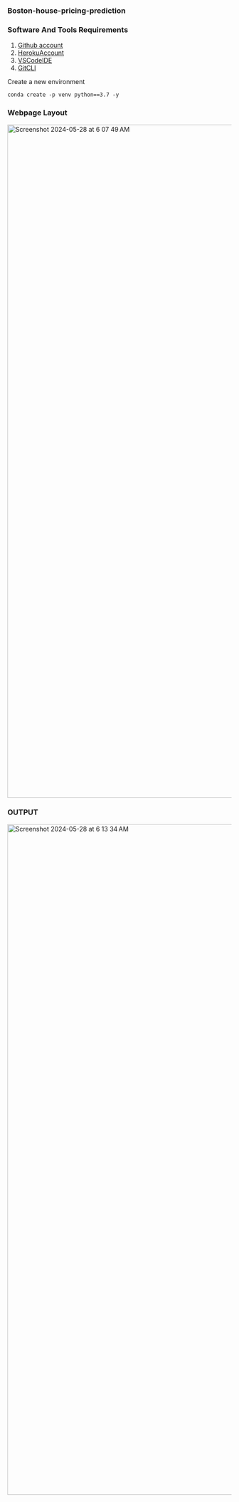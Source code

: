 ### Boston-house-pricing-prediction

### Software And Tools Requirements

1. [Github account](https://github.com/)
2. [HerokuAccount](https://heroku.com)
3. [VSCodeIDE](https://code.visualstudio.com/) 
4. [GitCLI](https://git-scm.com/book/en/v2/Getting-Started-The-Command-Line)

Create a new environment

```
conda create -p venv python==3.7 -y
```

### Webpage Layout

<img width="1512" alt="Screenshot 2024-05-28 at 6 07 49 AM" src="https://github.com/salonijain04/Boston-house-pricing-prediction/assets/132345959/d4a9ed82-b5ef-44b7-b189-ec4359176d1f">


### OUTPUT

<img width="1506" alt="Screenshot 2024-05-28 at 6 13 34 AM" src="https://github.com/salonijain04/Boston-house-pricing-prediction/assets/132345959/34bac45e-ffb3-4bcd-9deb-bd8996717925">

